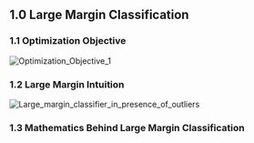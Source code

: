 ## 1.0 Large Margin Classification
### 1.1 Optimization Objective

![Optimization_Objective_1](https://i.imgur.com/NE6OuAC.png)

### 1.2 Large Margin Intuition


![Large_margin_classifier_in_presence_of_outliers]()

### 1.3 Mathematics Behind Large Margin Classification


